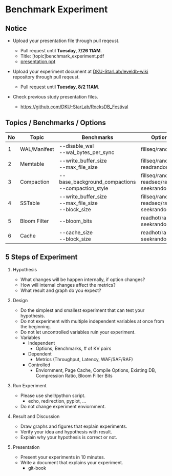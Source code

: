 # Benchmark Experiment
## Notice
* Upload your presentation file through pull reqeust.
    - Pull request until **Tuesday, 7/26 11AM**.
    - Title: [topic]benchmark_experiment.pdf
    - [presentation.ppt](../file/%5Bformat%5Dleveldb_study_ppt.pptx)   
    
* Upload your experiment document at [DKU-StarLab/leveldb-wiki](https://github.com/DKU-StarLab/leveldb-wiki) repository through pull reqeust.
    - Pull request until **Tuesday, 8/2 11AM**.
* Check previous study presentation files.
    - https://github.com/DKU-StarLab/RocksDB_Festival

## Topics / Benchmarks / Options
|No|Topic|Benchmarks|Options|Result|
|--|--|--|--|--|
|1|WAL/Manifest|--disable_wal</br>--wal_bytes_per_sync|fillseq/random|PPT|
|2|Memtable|--write_buffer_size</br>--max_file_size|fillseq/random</br>readrandom|PPT|
|3|Compaction|--base_background_compactions</br>--compaction_style|fillseq/random</br>readseq/random</br>seekrandom|[PPT](./2022.7.26_Compaction_week4.pdf)|
|4|SSTable|--write_buffer_size</br>--max_file_size</br>--block_size|fillseq/random</br>readseq/random</br>seekrandom|[PPT](./2022.7.26_SSTable_week4.pdf)|
|5|Bloom Filter|--bloom_bits|readhot/random<br>seekrandom|[PPT](./2022.7.26_BloomFilter_week4.pdf)|
|6|Cache|--cache_size</br>--block_size|readhot/random</br>seekrandom|[PPT](./leveldb_study_week4_cache.pdf)|

## 5 Steps of Experiment
1. Hypothesis
    * What changes will be happen internally, if option changes?
    * How will internal changes affect the metrics?
    * What result and graph do you expect?

2. Design
    * Do the simplest and smallest experiment that can test your hypothesis.
    * Do not experiment with multiple independent variables at once from the beginning.
    * Do not let uncontrolled variables ruin your experiment.  
    * Variables
        - Independent
            - Options, Benchmarks, # of KV pairs
        - Dependent
            * Metrics (Throughput, Latency, WAF/SAF/RAF)
        - Controlled
            * Enviornment, Page Cache, Compile Options, Existing DB, Compression Ratio, Bloom Filter Bits

3. Run Experiment
    * Please use shell/python script.
        - echo, redirection, pyplot, ...
    * Do not change experiment enviornment.

4. Result and Discussion
    * Draw graphs and figures that explain experiments.
    * Verify your idea and hypothesis with result.
    * Explain why your hypothesis is correct or not.

5. Presentation
    * Present your experiments in 10 minutes.
    * Write a document that explains your experiment.
        - git-book








 
